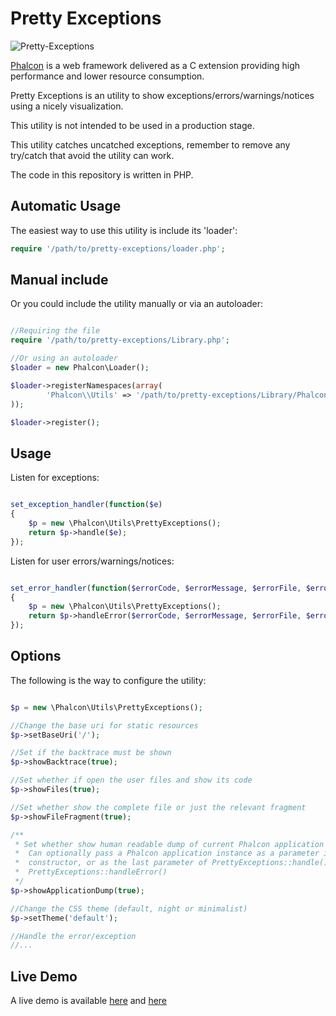 # Pretty Exceptions

![Pretty-Exceptions](http://www.phalconphp.com/img/pretty.jpg)

[Phalcon](http://phalconphp.com) is a web framework delivered as a C extension providing high
performance and lower resource consumption.

Pretty Exceptions is an utility to show exceptions/errors/warnings/notices using a nicely visualization.

This utility is not intended to be used in a production stage.

This utility catches uncatched exceptions, remember to remove any try/catch that avoid the utility can work.

The code in this repository is written in PHP.

## Automatic Usage

The easiest way to use this utility is include its 'loader':

```php
require '/path/to/pretty-exceptions/loader.php';
```

## Manual include

Or you could include the utility manually or via an autoloader:

```php

//Requiring the file
require '/path/to/pretty-exceptions/Library.php';

//Or using an autoloader
$loader = new Phalcon\Loader();

$loader->registerNamespaces(array(
        'Phalcon\\Utils' => '/path/to/pretty-exceptions/Library/Phalcon/Utils/'
));

$loader->register();

```

## Usage

Listen for exceptions:

```php

set_exception_handler(function($e)
{
	$p = new \Phalcon\Utils\PrettyExceptions();
	return $p->handle($e);
});

```

Listen for user errors/warnings/notices:

```php

set_error_handler(function($errorCode, $errorMessage, $errorFile, $errorLine)
{
	$p = new \Phalcon\Utils\PrettyExceptions();
	return $p->handleError($errorCode, $errorMessage, $errorFile, $errorLine);
});

```

## Options

The following is the way to configure the utility:

```php

$p = new \Phalcon\Utils\PrettyExceptions();

//Change the base uri for static resources
$p->setBaseUri('/');

//Set if the backtrace must be shown
$p->showBacktrace(true);

//Set whether if open the user files and show its code
$p->showFiles(true);

//Set whether show the complete file or just the relevant fragment
$p->showFileFragment(true);

/**
 * Set whether show human readable dump of current Phalcon application instance
 *  Can optionally pass a Phalcon application instance as a parameter in the
 *  constructor, or as the last parameter of PrettyExceptions::handle() and
 *  PrettyExceptions::handleError()
 */
$p->showApplicationDump(true);

//Change the CSS theme (default, night or minimalist)
$p->setTheme('default');

//Handle the error/exception
//...

```

## Live Demo

A live demo is available [here](http://test.phalconphp.com/exception.html) and [here](http://test.phalconphp.com/exception2.html)
